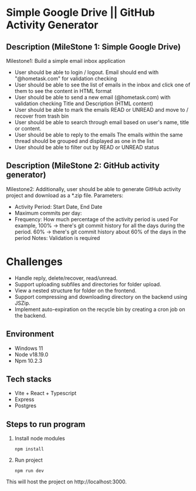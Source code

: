 # Simple Google Drive || GitHub Activity Generator

## Description (MileStone 1: Simple Google Drive)
Milestone1: Build a simple email inbox application
- User should be able to login / logout.
  Email should end with "@hometask.com" for validation checking
- User should be able to see the list of emails in the inbox and click one of them to see the content in HTML format
- User should be able to send a new email (@hometask.com) with validation checking
  Title and Description (HTML content)
- User should be able to mark the emails READ or UNREAD and move to / recover from trash bin
- User should be able to search through email based on user's name, title or content.
- User should be able to reply to the emails
  The emails within the same thread should be grouped and displayed as one in the list
- User should be able to filter out by READ or UNREAD status

## Description (MileStone 2: GitHub activity generator)
Milestone2: Additionally, user should be able to generate GitHub activity project and download as a *.zip file.
Parameters:
 - Activity Period: Start Date, End Date
 - Maximum commits per day:
 - Frequency: How much percentage of the activity period is used
   For example, 100% -> there's git commit history for all the days during the period.
   60% -> there's git commit history about 60% of the days in the period
Notes: Validation is required

# Challenges
- Handle reply, delete/recover, read/unread.
- Support uploading subfiles and directories for folder upload.
- View a nested structure for folder on the frontend.
- Support compressing and downloading directory on the backend using JSZip.
- Implement auto-expiration on the recycle bin by creating a cron job on the backend.

## Environment
- Windows 11
- Node v18.19.0
- Npm 10.2.3

## Tech stacks
- Vite + React + Typescript
- Express
- Postgres

## Steps to run program
1. Install node modules
   ```shell
   npm install
   ```

2. Run project
   ```shell
   npm run dev
   ```
This will host the project on http://localhost:3000.